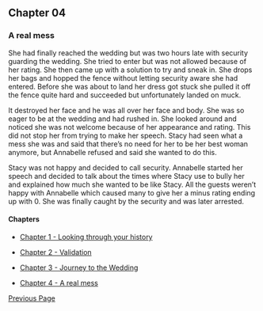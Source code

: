 ## Chapter 04

### A real mess

She had finally reached the wedding but was two hours late with security 
guarding the wedding. She tried to enter but was not allowed because of 
her rating. She then came up with a solution to try and sneak in. 
She drops her bags and hopped the fence without letting security aware 
she had entered. Before she was about to land her dress got stuck she 
pulled it off the fence quite hard and succeeded but unfortunately landed 
on muck. 

It destroyed her face and he was all over her face and body. 
She was so eager to be at the wedding and had rushed in. 
She looked around and noticed she was not welcome because of her appearance 
and rating. This did not stop her from trying to make her speech. 
Stacy had seen what a mess she was and said that there’s no need for 
her to be her best woman anymore, but Annabelle refused and said she 
wanted to do this. 

Stacy was not happy and decided to call security. 
Annabelle started her speech and decided to talk about the times where 
Stacy use to bully her and explained how much she wanted to be like Stacy. 
All the guests weren’t happy with Annabelle which caused many to give her a 
minus rating ending up with 0. She was finally caught by the security and 
was later arrested.

#### Chapters
- [Chapter 1 - Looking through your history](chapter01.md)

- [Chapter 2 - Validation](chapter02.md)

- [Chapter 3 - Journey to the Wedding](chapter03.md)

- [Chapter 4 - A real mess](chapter04.md)

[Previous Page](chapter03.md) 
